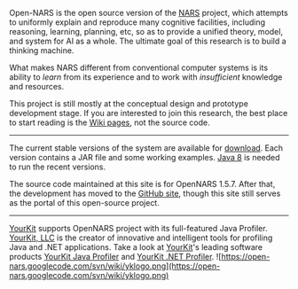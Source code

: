 Open-NARS is the open source version of the [NARS](http://sites.google.com/site/narswang/home) project, which attempts to uniformly explain and reproduce many cognitive facilities, including reasoning, learning, planning, etc, so as to provide a unified theory, model, and system for AI as a whole. The ultimate goal of this research is to build a thinking machine.

What makes NARS different from conventional computer systems is its ability to _learn_ from its experience and to work with _insufficient_ knowledge and resources.

This project is still mostly at the conceptual design and prototype development stage. If you are interested to join this research, the best place to start reading is the [Wiki pages](https://code.google.com/p/open-nars/w/list), not the source code.


---


The current stable versions of the system are available for  [download](https://drive.google.com/folderview?id=0B8Z4Yige07tBUk5LSUtxSGY0eVk&usp=sharing). Each version contains a JAR file and some working examples. [Java 8](http://www.oracle.com/technetwork/java/javase/overview/java8-2100321.html) is needed to run the recent versions.

The source code maintained at this site is for OpenNARS 1.5.7. After that, the development has moved to the [GitHub site](https://github.com/opennars/opennars), though this site still serves as the portal of this open-source project.


---


[YourKit](http://www.yourkit.com/) supports OpenNARS project with its full-featured Java Profiler. [YourKit, LLC](http://www.yourkit.com/) is the creator of innovative and intelligent tools for profiling Java and .NET applications. Take a look at [YourKit](http://www.yourkit.com/)'s leading software products [YourKit Java Profiler](http://www.yourkit.com/java/profiler/index.jsp) and [YourKit .NET Profiler](http://www.yourkit.com/.net/profiler/index.jsp).
![https://open-nars.googlecode.com/svn/wiki/yklogo.png](https://open-nars.googlecode.com/svn/wiki/yklogo.png)